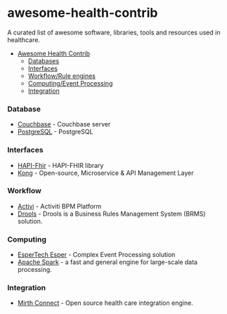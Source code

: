 # awesome-health-contrib
A curated list of awesome software, libraries, tools and resources used in healthcare.

- [Awesome Health Contrib](https://github.com/kakoni/awesome-health/blob/master/CONTRIB.md)
  - [Databases](#database)
  - [Interfaces](#interfaces)
  - [Workflow/Rule engines](#workflow)
  - [Computing/Event Processing](#computing)
  - [Integration](#integration)


### Database
* [Couchbase](http://www.couchbase.com) - Couchbase server
* [PostgreSQL](http://http://www.postgresql.org) - PostgreSQL

### Interfaces
 * [HAPI-Fhir](http://jamesagnew.github.io/hapi-fhir/) - HAPI-FHIR library 
 * [Kong](https://github.com/Mashape/kong) - Open-source, Microservice & API Management Layer

### Workflow
  * [Activi](http://activiti.org/) - Activiti BPM Platform
  * [Drools](http://www.drools.org/) - Drools is a Business Rules Management System (BRMS) solution.

### Computing
  * [EsperTech Esper](http://www.espertech.com/) - Complex Event Processing solution
  * [Apache Spark](http://spark.apache.org/) - a fast and general engine for large-scale data processing.

### Integration
  * [Mirth Connect](https://www.mirth.com/) - Open source health care integration engine. 
